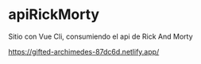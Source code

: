 # apiRickMorty
Sitio con Vue Cli, consumiendo el api de Rick And Morty

https://gifted-archimedes-87dc6d.netlify.app/
